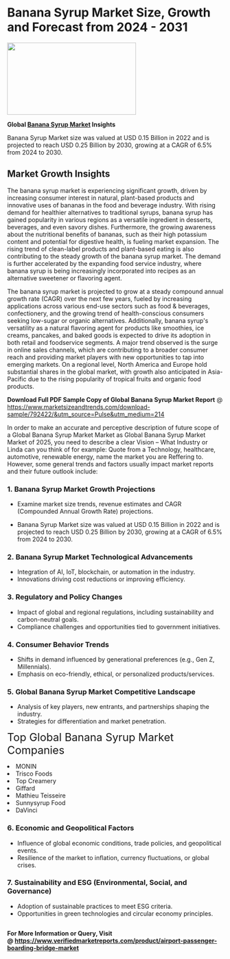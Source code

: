 <H1>Banana Syrup Market Size, Growth and Forecast from 2024 - 2031</H1><img class="aligncenter size-medium wp-image-584254" src="https://thirdeyenews.in/wp-content/uploads/2024/09/Global-Market-Research-300x168.jpeg" alt="" width="300" height="168" /><p><strong>Global&nbsp;<a href="https://www.marketsizeandtrends.com/download-sample/792422/&amp;utm_source=Pulse&amp;utm_medium=214">Banana Syrup Market</a> Insights</strong></p><p>Banana Syrup Market size was valued at USD 0.15 Billion in 2022 and is projected to reach USD 0.25 Billion by 2030, growing at a CAGR of 6.5% from 2024 to 2030.</p><p><h2>Market Growth Insights</h2> <p>The banana syrup market is experiencing significant growth, driven by increasing consumer interest in natural, plant-based products and innovative uses of bananas in the food and beverage industry. With rising demand for healthier alternatives to traditional syrups, banana syrup has gained popularity in various regions as a versatile ingredient in desserts, beverages, and even savory dishes. Furthermore, the growing awareness about the nutritional benefits of bananas, such as their high potassium content and potential for digestive health, is fueling market expansion. The rising trend of clean-label products and plant-based eating is also contributing to the steady growth of the banana syrup market. The demand is further accelerated by the expanding food service industry, where banana syrup is being increasingly incorporated into recipes as an alternative sweetener or flavoring agent. </p> <p>The banana syrup market is projected to grow at a steady compound annual growth rate (CAGR) over the next few years, fueled by increasing applications across various end-use sectors such as food & beverages, confectionery, and the growing trend of health-conscious consumers seeking low-sugar or organic alternatives. Additionally, banana syrup's versatility as a natural flavoring agent for products like smoothies, ice creams, pancakes, and baked goods is expected to drive its adoption in both retail and foodservice segments. A major trend observed is the surge in online sales channels, which are contributing to a broader consumer reach and providing market players with new opportunities to tap into emerging markets. On a regional level, North America and Europe hold substantial shares in the global market, with growth also anticipated in Asia-Pacific due to the rising popularity of tropical fruits and organic food products. </p><p><span class=""><strong>Download Full PDF Sample Copy of Global Banana Syrup Market Report</strong> @ <a href="https://www.marketsizeandtrends.com/download-sample/792422/&amp;utm_source=Pulse&amp;utm_medium=214" target="_blank">https://www.marketsizeandtrends.com/download-sample/792422/&amp;utm_source=Pulse&amp;utm_medium=214</a></span></p><p>In order to make an accurate and perceptive description of future scope of a Global&nbsp;Banana Syrup Market Market as Global&nbsp;Banana Syrup Market Market of 2025, you need to describe a clear Vision &ndash; What Industry or Linda can you think of for example: Quote from a Technology, healthcare, automotive, renewable energy, name the market you are Reffering to. However, some general trends and factors usually impact market reports and their future outlook include:</p><h3>1.&nbsp;<strong>Banana Syrup Market Growth Projections</strong></h3><ul><li>Examine market size trends, revenue estimates and CAGR (Compounded Annual Growth Rate) projections.</li><li><p>Banana Syrup Market size was valued at USD 0.15 Billion in 2022 and is projected to reach USD 0.25 Billion by 2030, growing at a CAGR of 6.5% from 2024 to 2030.</p></li></ul><h3>2.&nbsp;<strong>Banana Syrup Market Technological Advancements</strong></h3><ul><li>Integration of AI, IoT, blockchain, or automation in the industry.</li><li>Innovations driving cost reductions or improving efficiency.</li></ul><h3>3.&nbsp;<strong>Regulatory and Policy Changes</strong></h3><ul><li>Impact of global and regional regulations, including sustainability and carbon-neutral goals.</li><li>Compliance challenges and opportunities tied to government initiatives.</li></ul><h3>4.&nbsp;<strong>Consumer Behavior Trends</strong></h3><ul><li>Shifts in demand influenced by generational preferences (e.g., Gen Z, Millennials).</li><li>Emphasis on eco-friendly, ethical, or personalized products/services.</li></ul><h3>5.&nbsp;<strong>Global Banana Syrup Market Competitive Landscape</strong></h3><ul><li>Analysis of key players, new entrants, and partnerships shaping the industry.</li><li>Strategies for differentiation and market penetration.</li></ul><p data-pm-slice="1 1 []"><span style="color: inherit; font-family: inherit; font-size: 25px;">Top Global Banana Syrup Market Companies</span></p><div class="" data-test-id=""><p><li>MONIN</li><li> Trisco Foods</li><li> Top Creamery</li><li> Giffard</li><li> Mathieu Teisseire</li><li> Sunnysyrup Food</li><li> DaVinci</li></p></div><h3>6.&nbsp;<strong>Economic and Geopolitical Factors</strong></h3><ul><li>Influence of global economic conditions, trade policies, and geopolitical events.</li><li>Resilience of the market to inflation, currency fluctuations, or global crises.</li></ul><h3>7.&nbsp;<strong>Sustainability and ESG (Environmental, Social, and Governance)</strong></h3><ul><li>Adoption of sustainable practices to meet ESG criteria.</li><li>Opportunities in green technologies and circular economy principles.</li></ul><h2><strong style="font-size: 14px;">For More Information or Query, Visit @&nbsp;</strong><a style="background-color: #ffffff; font-size: 14px;" href="https://www.marketsizeandtrends.com/report/banana-syrup-market/" target="_blank">https://www.verifiedmarketreports.com/product/airport-passenger-boarding-bridge-market</a></h2>

